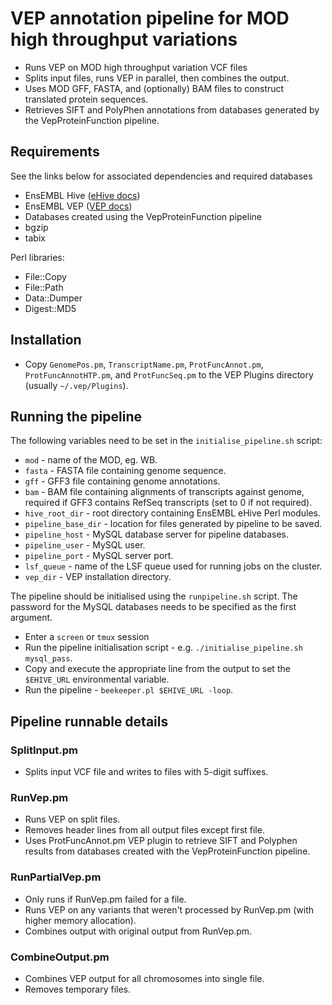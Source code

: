 # VEP annotation pipeline for MOD high throughput variations

- Runs VEP on MOD high throughput variation VCF files
- Splits input files, runs VEP in parallel, then combines the output.
- Uses MOD GFF, FASTA, and (optionally) BAM files to construct translated protein sequences.
- Retrieves SIFT and PolyPhen annotations from databases generated by the VepProteinFunction pipeline.


## Requirements

See the links below for associated dependencies and required databases

- EnsEMBL Hive ([eHive docs](https://ensembl-hive.readthedocs.io/en/version2.5/quickstart/install.html))
- EnsEMBL VEP ([VEP docs](https://m.ensembl.org/info/docs/tools/vep/script/vep_download.html#installer))
- Databases created using the VepProteinFunction pipeline
- bgzip
- tabix

Perl libraries:
- File::Copy
- File::Path
- Data::Dumper
- Digest::MD5


## Installation

- Copy `GenomePos.pm`, `TranscriptName.pm`, `ProtFuncAnnot.pm`, `ProtFuncAnnotHTP.pm`, and `ProtFuncSeq.pm` to the VEP Plugins directory (usually `~/.vep/Plugins`).


## Running the pipeline


The following variables need to be set in the `initialise_pipeline.sh` script:
- `mod` - name of the MOD, eg. WB.
- `fasta` - FASTA file containing genome sequence.
- `gff` - GFF3 file containing genome annotations.
- `bam` - BAM file containing alignments of transcripts against genome, required if GFF3 contains RefSeq transcripts (set to 0 if not required).
- `hive_root_dir` - root directory containing EnsEMBL eHive Perl modules.
- `pipeline_base_dir` - location for files generated by pipeline to be saved.
- `pipeline_host` - MySQL database server for pipeline databases.
- `pipeline_user` - MySQL user.
- `pipeline_port` - MySQL server port.
- `lsf_queue` - name of the LSF queue used for running jobs on the cluster.
- `vep_dir` - VEP installation directory.

The pipeline should be initialised using the `runpipeline.sh` script.  The password for the MySQL databases needs to be specified as the first argument.
- Enter a `screen` or `tmux` session
- Run the pipeline initialisation script - e.g. `./initialise_pipeline.sh mysql_pass`.
- Copy and execute the appropriate line from the output to set the `$EHIVE_URL` environmental variable.
- Run the pipeline - `beekeeper.pl $EHIVE_URL -loop`.


## Pipeline runnable details

### SplitInput.pm

- Splits input VCF file and writes to files with 5-digit suffixes.


### RunVep.pm

- Runs VEP on split files.
- Removes header lines from all output files except first file.
- Uses ProtFuncAnnot.pm VEP plugin to retrieve SIFT and Polyphen results from databases created with the VepProteinFunction pipeline.


### RunPartialVep.pm

- Only runs if RunVep.pm failed for a file.
- Runs VEP on any variants that weren't processed by RunVep.pm (with higher memory allocation).
- Combines output with original output from RunVep.pm.


### CombineOutput.pm

- Combines VEP output for all chromosomes into single file.
- Removes temporary files.
